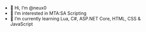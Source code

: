 - 👋 Hi, I’m @neux0
- 👀 I’m interested in MTA:SA Scripting
- 🌱 I’m currently learning Lua, C#, ASP.NET Core, HTML, CSS & JavaScript
<!---
neux0/neux0 is a ✨ special ✨ repository because its `README.md` (this file) appears on your GitHub profile.
You can click the Preview link to take a look at your changes.
--->
